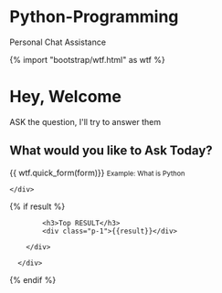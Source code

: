 # Python-Programming
Personal Chat Assistance
<!DOCTYPE html>
{% import "bootstrap/wtf.html" as wtf %}
<html lang="en">
<head>
    <meta charset="UTF-8">
    <title>EVT</title>
    <meta name="viewport" content="width=device-width, initial-scale=1">
    <link rel="stylesheet" href="https://maxcdn.bootstrapcdn.com/bootstrap/4.3.1/css/bootstrap.min.css">
    <link href="https://stackpath.bootstrapcdn.com/bootstrap/3.4.1/css/bootstrap.min.css" rel="stylesheet">
    <script src="https://code.jquery.com/jquery-3.5.1.min.js"></script>
    <script src="https://stackpath.bootstrapcdn.com/bootstrap/3.4.1/js/bootstrap.min.js"></script>
</head>
<body>
<div class="jumbotron text-center">
  <h1>Hey, Welcome</h1>
  <p>ASK the question, I'll try to answer them</p>
</div>
<section>
    <div class="container">
        <div class="d-flex justify-content-between">
            <div class=p-1></div>
            <div class=p-1>
                <h1 class="display-5">What would you like to Ask Today?</h1>
               <form method="post">
                   <div class="form-group">
                       {{ wtf.quick_form(form)}}
                         <small id="QueryHelp" class="form-text text-muted">Example: What is Python</small>
                   </div>
<!--                   <button type="submit" class="btn btn-primary">Submit</button>-->
               </form>
            </div>
            <div class="p-1"></div>
        </div>

    </div>
</section>
  {% if result %}
 <section>
       <div class="container">
        <div class="row justify-content-center">

            <h3>Top RESULT</h3>
            <div class="p-1">{{result}}</div>

        </div>
         
      </div>
 </section>
 {% endif %}
<section style="margin:100;">

</section>
</body>

</html>
